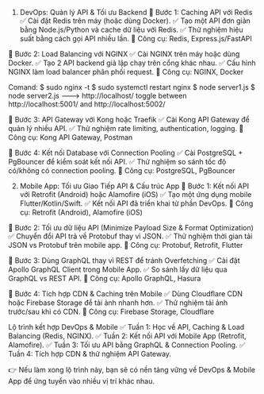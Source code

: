 1. DevOps: Quản lý API & Tối ưu Backend
🔹 Bước 1: Caching API với Redis
✅ Cài đặt Redis trên máy (hoặc dùng Docker).
✅ Tạo một API đơn giản bằng Node.js/Python và cache dữ liệu với Redis.
✅ Thử nghiệm hiệu suất bằng cách gọi API nhiều lần.
🔧 Công cụ: Redis, Express.js/FastAPI

🔹 Bước 2: Load Balancing với NGINX
✅ Cài NGINX trên máy hoặc dùng Docker.
✅ Tạo 2 API backend giả lập chạy trên cổng khác nhau.
✅ Cấu hình NGINX làm load balancer phân phối request.
🔧 Công cụ: NGINX, Docker

Comand: 
$ sudo nginx -t
$ sudo systemctl restart nginx
$ node server1.js
$ node server2.js
---> http://localhost/ toggle between http://localhost:5001/ and http://localhost:5002/

🔹 Bước 3: API Gateway với Kong hoặc Traefik
✅ Cài Kong API Gateway để quản lý nhiều API.
✅ Thử nghiệm rate limiting, authentication, logging.
🔧 Công cụ: Kong API Gateway, Postman

🔹 Bước 4: Kết nối Database với Connection Pooling
✅ Cài PostgreSQL + PgBouncer để kiểm soát kết nối API.
✅ Thử nghiệm so sánh tốc độ có/không có connection pooling.
🔧 Công cụ: PostgreSQL, PgBouncer

2. Mobile App: Tối ưu Giao Tiếp API & Cấu trúc App
🔹 Bước 1: Kết nối API với Retrofit (Android) hoặc Alamofire (iOS)
✅ Tạo một ứng dụng mobile Flutter/Kotlin/Swift.
✅ Kết nối API đã triển khai từ phần DevOps.
🔧 Công cụ: Retrofit (Android), Alamofire (iOS)

🔹 Bước 2: Tối ưu dữ liệu API (Minimize Payload Size & Format Optimization)
✅ Chuyển đổi API trả về Protobuf thay vì JSON.
✅ Thử nghiệm thời gian tải JSON vs Protobuf trên mobile app.
🔧 Công cụ: Protobuf, Retrofit, Flutter

🔹 Bước 3: Dùng GraphQL thay vì REST để tránh Overfetching
✅ Cài đặt Apollo GraphQL Client trong Mobile App.
✅ So sánh lấy dữ liệu qua GraphQL vs REST API.
🔧 Công cụ: Apollo GraphQL, Hasura

🔹 Bước 4: Tích hợp CDN & Caching trên Mobile
✅ Dùng Cloudflare CDN hoặc Firebase Storage để tải ảnh nhanh hơn.
✅ Thử nghiệm tải ảnh trước/sau khi có CDN.
🔧 Công cụ: Firebase Storage, Cloudflare

Lộ trình kết hợp DevOps & Mobile
✅ Tuần 1: Học về API, Caching & Load Balancing (Redis, NGINX).
✅ Tuần 2: Kết nối API với Mobile App (Retrofit, Alamofire).
✅ Tuần 3: Tối ưu API bằng GraphQL & Connection Pooling.
✅ Tuần 4: Tích hợp CDN & thử nghiệm API Gateway.

👉 Nếu làm xong lộ trình này, bạn sẽ có nền tảng vững về DevOps & Mobile App để ứng tuyển vào nhiều vị trí khác nhau.
